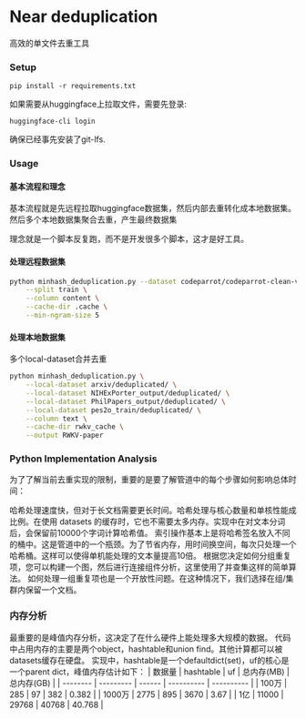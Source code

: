 # Near deduplication

高效的单文件去重工具

### Setup

````
pip install -r requirements.txt
````

如果需要从huggingface上拉取文件，需要先登录:

````
huggingface-cli login
````

确保已经事先安装了git-lfs.

### Usage
#### 基本流程和理念
基本流程就是先远程拉取huggingface数据集，然后内部去重转化成本地数据集。然后多个本地数据集聚合去重，产生最终数据集

理念就是一个脚本反复跑，而不是开发很多个脚本，这才是好工具。
#### 处理远程数据集
```bash
python minhash_deduplication.py --dataset codeparrot/codeparrot-clean-valid \
    --split train \
    --column content \
    --cache-dir .cache \
    --min-ngram-size 5
```
#### 处理本地数据集
多个local-dataset合并去重
```bash
python minhash_deduplication.py \
    --local-dataset arxiv/deduplicated/ \
    --local-dataset NIHExPorter_output/deduplicated/ \
    --local-dataset PhilPapers_output/deduplicated/ \
    --local-dataset pes2o_train/deduplicated/ \
    --column text \
    --cache-dir rwkv_cache \
    --output RWKV-paper
```

### Python Implementation Analysis
为了了解当前去重实现的限制，重要的是要了解管道中的每个步骤如何影响总体时间：

哈希处理速度快，但对于长文档需要更长时间。哈希处理与核心数量和单核性能成比例。在使用 datasets 的缓存时，它也不需要太多内存。实现中在对文本分词后，会保留前10000个字词计算哈希值。
索引操作基本上是将哈希签名放入不同的桶中。这是管道中的一个瓶颈。为了节省内存，用时间换空间，每次只处理一个哈希桶。这样可以使得单机能处理的文本量提高10倍。
根据您决定如何分组重复项，您可以构建一个图，然后进行连接组件分析，这里使用了并查集这样的简单算法。
如何处理一组重复项也是一个开放性问题。在这种情况下，我们选择在组/集群内保留一个文档。

### 内存分析
最重要的是峰值内存分析，这决定了在什么硬件上能处理多大规模的数据。
代码中占用内存的主要是两个object，hashtable和union find。其他计算都可以被datasets缓存在硬盘。
实现中，hashtable是一个defaultdict(set)，uf的核心是一个parent dict，峰值内存估计如下：
| 数据量   | hashtable |   uf   | 总内存(MB) | 总内存(GB) |
| -------- | --------- | ------ | ---------- | ---------- |
| 100万    |     285   |   97   |     382    |    0.382   |
| 1000万   |    2775   |  895   |    3670    |    3.67    |
| 1亿      |   11000   | 29768  |   40768    |   40.768   |
